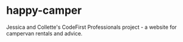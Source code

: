 # happy-camper
Jessica and Collette's CodeFirst Professionals project - a website for campervan rentals and advice.
